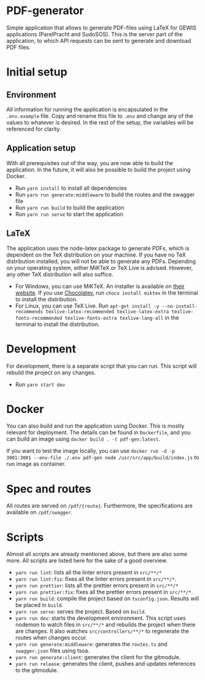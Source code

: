 # PDF-generator
Simple application that allows to generate PDF-files using LaTeX for GEWIS applications (ParelPracht and SudoSOS). This is the server part of the application, to which API requests can be sent to generate and download PDF files.

# Initial setup

## Environment 
All information for running the application is encapsulated in the `.env.example` file. Copy and rename this file to `.env` and change any of the values to whatever is desired. In the rest of the setup, the variables will be referenced for clarity.

## Application setup
With all prerequisites out of the way, you are now able to build the application. In the future, it will also be possible to build the project using Docker.

- Run `yarn install` to install all dependencies
- Run `yarn run generate:middleware` to build the routes and the swagger file
- Run `yarn run build` to build the application
- Run `yarn run serve` to start the application

## LaTeX
The application uses the node-latex package to generate PDFs, which is dependent on the TeX distribution on your machine. If you have no TeX distribution installed, you will not be able to generate any PDFs. Depending on your operating system, either MiKTeX or TeX Live is advised. However, any other TeX distribution will also suffice.

- For Windows, you can use MiKTeX. An installer is available on [their website](https://miktex.org/download). If you use [Chocolatey](https://community.chocolatey.org/packages/miktex), run `choco install miktex` in the terminal to install the distribution.
- For Linux, you can use TeX Live. Run `apt-get install -y --no-install-recommends texlive-latex-recommended texlive-latex-extra texlive-fonts-recommended texlive-fonts-extra texlive-lang-all` in the terminal to install the distribution.

# Development
For development, there is a separate script that you can run. This script will rebuild the project on any changes.

- Run `yarn start dev`

# Docker
You can also build and run the application using Docker. This is mostly relevant for deployment. The details can be found in `Dockerfile`, and you can build an image using `docker build . -t pdf-gen:latest`.

If you want to test the image locally, you can use `docker run -d -p 3001:3001 --env-file ./.env pdf-gen node /usr/src/app/build/index.js` to run image as container.

# Spec and routes
All routes are served on `/pdf/{route}`. Furthermore, the specifications are available on `/pdf/swagger`.

# Scripts
Almost all scripts are already mentioned above, but there are also some more. All scripts are listed here for the sake of a good overview.

- `yarn run lint`: lists all the linter errors present in `src/**/*`
- `yarn run lint:fix`: fixes all the linter errors present in `src/**/*`.
- `yarn run prettier`: lists all the prettier errors present in `src/**/*`
- `yarn run prettier:fix`: fixes all the prettier errors present in `src/**/*`.
- `yarn run build`: compile the project based on `tsconfig.json`. Results will be placed in `build`.
- `yarn run serve`: serves the project. Based on `build`.
- `yarn run dev`: starts the development environment. This script uses nodemon to watch files in `src/**/*` and rebuilds the project when there are changes. It also watches `src/controllers/**/*` to regenerate the routes when changes occur.
- `yarn run generate:middleware`: generates the `routes.ts` and `swagger.json` files using tsoa.
- `yarn run generate:client`: generates the client for the gitmodule.
- `yarn run release`: generates the client, pushes and updates references to the gitmodule.
